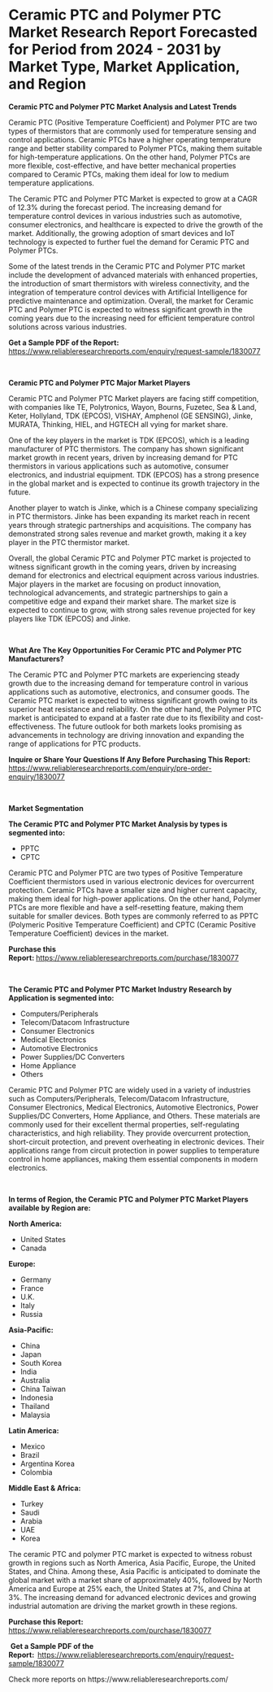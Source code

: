 <p><h1>Ceramic PTC and Polymer PTC Market Research Report Forecasted for Period from 2024 -  2031 by Market Type, Market Application, and Region</h1></p><p><strong>Ceramic PTC and Polymer PTC Market Analysis and Latest Trends</strong></p>
<p><p>Ceramic PTC (Positive Temperature Coefficient) and Polymer PTC are two types of thermistors that are commonly used for temperature sensing and control applications. Ceramic PTCs have a higher operating temperature range and better stability compared to Polymer PTCs, making them suitable for high-temperature applications. On the other hand, Polymer PTCs are more flexible, cost-effective, and have better mechanical properties compared to Ceramic PTCs, making them ideal for low to medium temperature applications.</p><p>The Ceramic PTC and Polymer PTC Market is expected to grow at a CAGR of 12.3% during the forecast period. The increasing demand for temperature control devices in various industries such as automotive, consumer electronics, and healthcare is expected to drive the growth of the market. Additionally, the growing adoption of smart devices and IoT technology is expected to further fuel the demand for Ceramic PTC and Polymer PTCs.</p><p>Some of the latest trends in the Ceramic PTC and Polymer PTC market include the development of advanced materials with enhanced properties, the introduction of smart thermistors with wireless connectivity, and the integration of temperature control devices with Artificial Intelligence for predictive maintenance and optimization. Overall, the market for Ceramic PTC and Polymer PTC is expected to witness significant growth in the coming years due to the increasing need for efficient temperature control solutions across various industries.</p></p>
<p><strong>Get a Sample PDF of the Report:&nbsp;</strong> <a href="https://www.reliableresearchreports.com/enquiry/request-sample/1830077">https://www.reliableresearchreports.com/enquiry/request-sample/1830077</a></p>
<p>&nbsp;</p>
<p><strong>Ceramic PTC and Polymer PTC Major Market Players</strong></p>
<p><p>Ceramic PTC and Polymer PTC Market players are facing stiff competition, with companies like TE, Polytronics, Wayon, Bourns, Fuzetec, Sea & Land, Keter, Hollyland, TDK (EPCOS), VISHAY, Amphenol (GE SENSING), Jinke, MURATA, Thinking, HIEL, and HGTECH all vying for market share. </p><p>One of the key players in the market is TDK (EPCOS), which is a leading manufacturer of PTC thermistors. The company has shown significant market growth in recent years, driven by increasing demand for PTC thermistors in various applications such as automotive, consumer electronics, and industrial equipment. TDK (EPCOS) has a strong presence in the global market and is expected to continue its growth trajectory in the future.</p><p>Another player to watch is Jinke, which is a Chinese company specializing in PTC thermistors. Jinke has been expanding its market reach in recent years through strategic partnerships and acquisitions. The company has demonstrated strong sales revenue and market growth, making it a key player in the PTC thermistor market.</p><p>Overall, the global Ceramic PTC and Polymer PTC market is projected to witness significant growth in the coming years, driven by increasing demand for electronics and electrical equipment across various industries. Major players in the market are focusing on product innovation, technological advancements, and strategic partnerships to gain a competitive edge and expand their market share. The market size is expected to continue to grow, with strong sales revenue projected for key players like TDK (EPCOS) and Jinke.</p></p>
<p>&nbsp;</p>
<p><strong>What Are The Key Opportunities For Ceramic PTC and Polymer PTC Manufacturers?</strong></p>
<p><p>The Ceramic PTC and Polymer PTC markets are experiencing steady growth due to the increasing demand for temperature control in various applications such as automotive, electronics, and consumer goods. The Ceramic PTC market is expected to witness significant growth owing to its superior heat resistance and reliability. On the other hand, the Polymer PTC market is anticipated to expand at a faster rate due to its flexibility and cost-effectiveness. The future outlook for both markets looks promising as advancements in technology are driving innovation and expanding the range of applications for PTC products.</p></p>
<p><strong>Inquire or Share Your Questions If Any Before Purchasing This Report:</strong> <a href="https://www.reliableresearchreports.com/enquiry/pre-order-enquiry/1830077">https://www.reliableresearchreports.com/enquiry/pre-order-enquiry/1830077</a></p>
<p>&nbsp;</p>
<p><strong>Market Segmentation</strong></p>
<p><strong>The Ceramic PTC and Polymer PTC Market Analysis by types is segmented into:</strong></p>
<p><ul><li>PPTC</li><li>CPTC</li></ul></p>
<p><p>Ceramic PTC and Polymer PTC are two types of Positive Temperature Coefficient thermistors used in various electronic devices for overcurrent protection. Ceramic PTCs have a smaller size and higher current capacity, making them ideal for high-power applications. On the other hand, Polymer PTCs are more flexible and have a self-resetting feature, making them suitable for smaller devices. Both types are commonly referred to as PPTC (Polymeric Positive Temperature Coefficient) and CPTC (Ceramic Positive Temperature Coefficient) devices in the market.</p></p>
<p><strong>Purchase this Report:&nbsp;</strong><a href="https://www.reliableresearchreports.com/purchase/1830077">https://www.reliableresearchreports.com/purchase/1830077</a></p>
<p>&nbsp;</p>
<p><strong>The Ceramic PTC and Polymer PTC Market Industry Research by Application is segmented into:</strong></p>
<p><ul><li>Computers/Peripherals</li><li>Telecom/Datacom Infrastructure</li><li>Consumer Electronics</li><li>Medical Electronics</li><li>Automotive Electronics</li><li>Power Supplies/DC Converters</li><li>Home Appliance</li><li>Others</li></ul></p>
<p><p>Ceramic PTC and Polymer PTC are widely used in a variety of industries such as Computers/Peripherals, Telecom/Datacom Infrastructure, Consumer Electronics, Medical Electronics, Automotive Electronics, Power Supplies/DC Converters, Home Appliance, and Others. These materials are commonly used for their excellent thermal properties, self-regulating characteristics, and high reliability. They provide overcurrent protection, short-circuit protection, and prevent overheating in electronic devices. Their applications range from circuit protection in power supplies to temperature control in home appliances, making them essential components in modern electronics.</p></p>
<p>&nbsp;</p>
<p><strong>In terms of Region, the Ceramic PTC and Polymer PTC Market Players available by Region are:</strong></p>
<p>
    <p> <strong> North America: </strong>
        <ul>
            <li>United States</li>
            <li>Canada</li>
        </ul>
        </p> 
    <p> <strong> Europe: </strong>
        <ul>
            <li>Germany</li>
            <li>France</li>
            <li>U.K.</li>
            <li>Italy</li>
            <li>Russia</li>
        </ul>
        </p> 
    <p> <strong> Asia-Pacific: </strong>
        <ul>
            <li>China</li>
            <li>Japan</li>
            <li>South Korea</li>
            <li>India</li>
            <li>Australia</li>
            <li>China Taiwan</li>
            <li>Indonesia</li>
            <li>Thailand</li>
            <li>Malaysia</li>
        </ul>
        </p> 
    <p> <strong> Latin America: </strong>
        <ul>
            <li>Mexico</li>
            <li>Brazil</li>
            <li>Argentina Korea</li>
            <li>Colombia</li>
        </ul>
        </p> 
    <p> <strong> Middle East & Africa: </strong>
        <ul>
            <li>Turkey</li>
            <li>Saudi</li>
            <li>Arabia</li>
            <li>UAE</li>
            <li>Korea</li>
        </ul>
    </p>
    </p>
<p><p>The ceramic PTC and polymer PTC market is expected to witness robust growth in regions such as North America, Asia Pacific, Europe, the United States, and China. Among these, Asia Pacific is anticipated to dominate the global market with a market share of approximately 40%, followed by North America and Europe at 25% each, the United States at 7%, and China at 3%. The increasing demand for advanced electronic devices and growing industrial automation are driving the market growth in these regions.</p></p>
<p><strong>Purchase this Report: </strong><a href="https://www.reliableresearchreports.com/purchase/1830077">https://www.reliableresearchreports.com/purchase/1830077</a></p>
<p>&nbsp;<strong>Get a Sample PDF of the Report:&nbsp;&nbsp;</strong><a href="https://www.reliableresearchreports.com/enquiry/request-sample/1830077">https://www.reliableresearchreports.com/enquiry/request-sample/1830077</a></p>
<p><strong></strong></p>
<p>Check more reports on https://www.reliableresearchreports.com/</p>